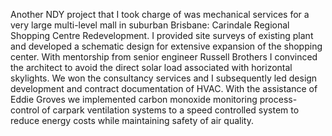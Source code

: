 Another NDY project that I took charge of was mechanical services for a very large multi-level mall in suburban Brisbane:
Carindale Regional Shopping Centre Redevelopment. 
I provided site surveys of existing plant and developed a schematic design for extensive expansion of the 
shopping center. 
With mentorship from senior engineer Russell Brothers I convinced the architect to avoid the direct solar 
load associated with horizontal skylights. 
We won the consultancy services and I subsequently led design development and contract documentation of HVAC. 
With the assistance of Eddie Groves we implemented carbon monoxide monitoring process-control of carpark ventilation 
systems to a speed controlled system to reduce energy costs while maintaining safety of air quality.
